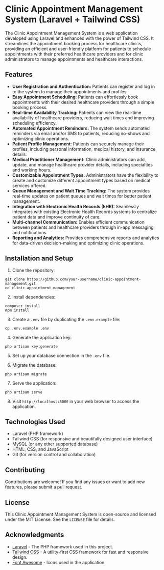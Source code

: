 # Clinic Appointment Management System (Laravel + Tailwind CSS)

The Clinic Appointment Management System is a web application developed using Laravel and enhanced with the power of Tailwind CSS. It streamlines the appointment booking process for healthcare clinics, providing an efficient and user-friendly platform for patients to schedule appointments with their preferred healthcare providers and for clinic administrators to manage appointments and healthcare interactions.

## Features

- **User Registration and Authentication:** Patients can register and log in to the system to manage their appointments and profiles.
- **Easy Appointment Scheduling:** Patients can effortlessly book appointments with their desired healthcare providers through a simple booking process.
- **Real-time Availability Tracking:** Patients can view the real-time availability of healthcare providers, reducing wait times and improving scheduling efficiency.
- **Automated Appointment Reminders:** The system sends automated reminders via email and/or SMS to patients, reducing no-shows and optimizing clinic operations.
- **Patient Profile Management:** Patients can securely manage their profiles, including personal information, medical history, and insurance details.
- **Medical Practitioner Management:** Clinic administrators can add, update, and manage healthcare provider details, including specialties and working hours.
- **Customizable Appointment Types:** Administrators have the flexibility to create and customize different appointment types based on medical services offered.
- **Queue Management and Wait Time Tracking:** The system provides real-time updates on patient queues and wait times for better patient management.
- **Integration with Electronic Health Records (EHR):** Seamlessly integrates with existing Electronic Health Records systems to centralize patient data and improve continuity of care.
- **Multi-channel Communication:** Enables efficient communication between patients and healthcare providers through in-app messaging and notifications.
- **Reporting and Analytics:** Provides comprehensive reports and analytics for data-driven decision-making and optimizing clinic operations.

## Installation and Setup

1. Clone the repository:

```
git clone https://github.com/your-username/clinic-appointment-management.git
cd clinic-appointment-management
```

2. Install dependencies:
```
composer install
npm install
```


3. Create a `.env` file by duplicating the `.env.example` file:
```
cp .env.example .env
```


4. Generate the application key:
```
php artisan key:generate
```


5. Set up your database connection in the `.env` file.

6. Migrate the database:
```
php artisan migrate
```


7. Serve the application:
```
php artisan serve
```


8. Visit `http://localhost:8000` in your web browser to access the application.

## Technologies Used

- Laravel (PHP framework)
- Tailwind CSS (for responsive and beautifully designed user interface)
- MySQL (or any other supported database)
- HTML, CSS, and JavaScript
- Git (for version control and collaboration)

## Contributing

Contributions are welcome! If you find any issues or want to add new features, please submit a pull request.

## License

This Clinic Appointment Management System is open-source and licensed under the MIT License. See the `LICENSE` file for details.

## Acknowledgments

- [Laravel](https://laravel.com/) - The PHP framework used in this project.
- [Tailwind CSS](https://tailwindcss.com/) - A utility-first CSS framework for fast and responsive design.
- [Font Awesome](https://fontawesome.com/) - Icons used in the application.